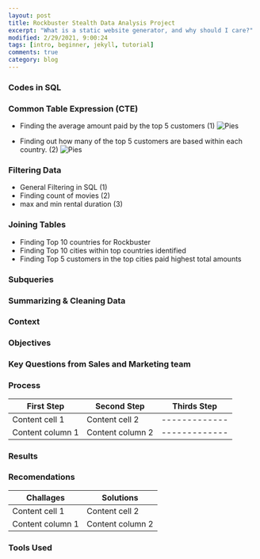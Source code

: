 ```yaml
---
layout: post
title: Rockbuster Stealth Data Analysis Project
excerpt: "What is a static website generator, and why should I care?"
modified: 2/29/2021, 9:00:24
tags: [intro, beginner, jekyll, tutorial]
comments: true
category: blog
---
```


### Codes in SQL

### Common Table Expression (CTE)
- Finding the average amount paid by the top 5 customers (1) 
![Pies](https://morwarid1.github.io/images/Rockbuster/CTE_1.png) 

- Finding out how many of the top 5 customers are based within each country. (2) 
![Pies](https://morwarid1.github.io/images/Rockbuster/CTE_2.png) 

### Filtering Data
- General Filtering in SQL (1)
- Finding count of movies (2)
- max and min rental duration (3)  


### Joining Tables
- Finding Top 10 countries for Rockbuster
- Finding Top 10 cities within top countries identified
- Finding Top 5 customers in the top cities paid highest total amounts


### Subqueries



### Summarizing & Cleaning Data











### Context 
### Objectives
### Key Questions from Sales and Marketing team
### Process 

First Step | Second Step |  Thirds Step
------------ | ------------- | -------------
Content cell 1 | Content cell 2 | -------------
Content column 1 | Content column 2 |-------------
  
  
### Results
### Recomendations

Challages | Solutions
------------ | -------------
Content cell 1 | Content cell 2
Content column 1 | Content column 2

### Tools Used 

